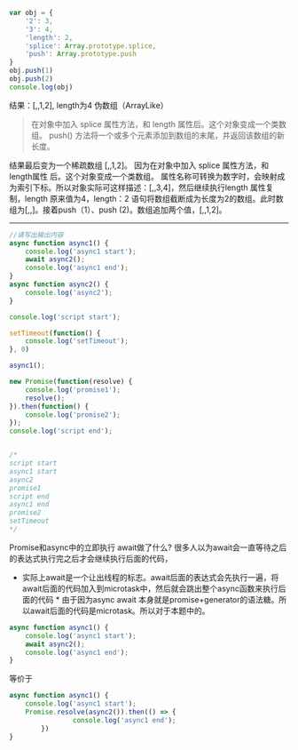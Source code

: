 ```js
var obj = {
    '2': 3,
    '3': 4,
    'length': 2,
    'splice': Array.prototype.splice,
    'push': Array.prototype.push
}
obj.push(1)
obj.push(2)
console.log(obj)
```
结果：[,,1,2], length为4
伪数组（ArrayLike）

> 在对象中加入 splice 属性方法，和 length 属性后。这个对象变成一个类数组。
> push() 方法将一个或多个元素添加到数组的末尾，并返回该数组的新长度。

结果最后变为一个稀疏数组 [,,1,2]。
因为在对象中加入 splice 属性方法，和 length属性 后。这个对象变成一个类数组。
属性名称可转换为数字时，会映射成为索引下标。所以对象实际可这样描述：[,,3,4]，然后继续执行length 属性复制，length 原来值为4，length：2 语句将数组截断成为长度为2的数组。此时数组为[,,]。接着push（1）、push (2)。数组追加两个值，[,,1,2]。

-------------------------------------------------------------------------------------------------

```js
//请写出输出内容
async function async1() {
    console.log('async1 start');
    await async2();
    console.log('async1 end');
}
async function async2() {
	console.log('async2');
}

console.log('script start');

setTimeout(function() {
    console.log('setTimeout');
}, 0)

async1();

new Promise(function(resolve) {
    console.log('promise1');
    resolve();
}).then(function() {
    console.log('promise2');
});
console.log('script end');


/*
script start
async1 start
async2
promise1
script end
async1 end
promise2
setTimeout
*/
```

Promise和async中的立即执行
await做了什么?
很多人以为await会一直等待之后的表达式执行完之后才会继续执行后面的代码，
* 实际上await是一个让出线程的标志。await后面的表达式会先执行一遍，将await后面的代码加入到microtask中，然后就会跳出整个async函数来执行后面的代码 *
由于因为async await 本身就是promise+generator的语法糖。所以await后面的代码是microtask。所以对于本题中的。
```js
async function async1() {
	console.log('async1 start');
	await async2();
	console.log('async1 end');
}
```
等价于
```js
async function async1() {
	console.log('async1 start');
	Promise.resolve(async2()).then(() => {
                console.log('async1 end');
        })
}
```